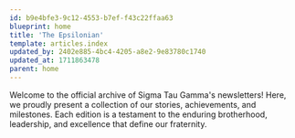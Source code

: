 ```yaml
---
id: b9e4bfe3-9c12-4553-b7ef-f43c22ffaa63
blueprint: home
title: 'The Epsilonian'
template: articles.index
updated_by: 2402e885-4bc4-4205-a8e2-9e83780c1740
updated_at: 1711863478
parent: home
---
```

Welcome to the official archive of Sigma Tau Gamma's newsletters! Here, we proudly present a collection of our stories, achievements, and milestones. Each edition is a testament to the enduring brotherhood, leadership, and excellence that define our fraternity.